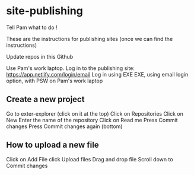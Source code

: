 # site-publishing
Tell Pam what to do !

These are the instructions for publishing sites (once we can find the instructions)

Update repos in this Github

Use Pam's work laptop.
Log in to the publishing site: https://app.netlify.com/login/email
Log in using EXE EXE, using email login option, with PSW on Pam's work laptop

## Create a new project
Go to exter-explorer (click on it at the top) 
Click on Repositories
Click on New
Enter the name of the repository 
Click on Read me
Press Commit changes
Press Commit changes again (bottom)
## How to upload a new file 
Click on Add File 
click Upload files
Drag and drop file
Scroll down to Commit changes 


